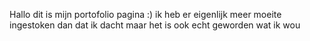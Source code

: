Hallo dit is mijn portofolio pagina :)
ik heb er eigenlijk meer moeite ingestoken dan dat ik dacht maar het is ook echt geworden wat ik wou